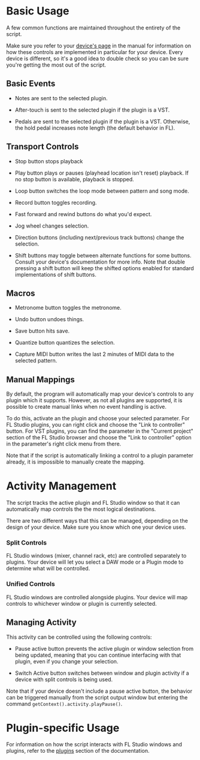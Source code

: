 
# Basic Usage

A few common functions are maintained throughout the entirety of the script.

Make sure you refer to your [device's page](devices/README.md) in the manual
for information on how these controls are implemented in particular for your
device. Every device is different, so it's a good idea to double check so you
can be sure you're getting the most out of the script.

## Basic Events

* Notes are sent to the selected plugin.

* After-touch is sent to the selected plugin if the plugin is a VST.

* Pedals are sent to the selected plugin if the plugin is a VST. Otherwise,
  the hold pedal increases note length (the default behavior in FL).

## Transport Controls

* Stop button stops playback

* Play button plays or pauses (playhead location isn't reset) playback.
  If no stop button is available, playback is stopped.

* Loop button switches the loop mode between pattern and song mode.

* Record button toggles recording.

* Fast forward and rewind buttons do what you'd expect.

* Jog wheel changes selection.

* Direction buttons (including next/previous track buttons) change the
  selection.

* Shift buttons may toggle between alternate functions for some buttons.
  Consult your device's documentation for more info. Note that double pressing
  a shift button will keep the shifted options enabled for standard
  implementations of shift buttons.

## Macros

* Metronome button toggles the metronome.

* Undo button undoes things.

* Save button hits save.

* Quantize button quantizes the selection.

* Capture MIDI button writes the last 2 minutes of MIDI data to the selected
  pattern.

## Manual Mappings

By default, the program will automatically map your device's controls to any
plugin which it supports. However, as not all plugins are supported, it is
possible to create manual links when no event handling is active.

To do this, activate an the plugin and choose your selected parameter.
For FL Studio plugins, you can right click and choose the "Link to controller"
button. For VST plugins, you can find the parameter in the "Current project"
section of the FL Studio browser and choose the "Link to controller" option in
the parameter's right click menu from there.

Note that if the script is automatically linking a control to a plugin
parameter already, it is impossible to manually create the mapping.

# Activity Management

The script tracks the active plugin and FL Studio window so that it can
automatically map controls the the most logical destinations.

There are two different ways that this can be managed, depending on the design
of your device. Make sure you know which one your device uses.

### Split Controls

FL Studio windows (mixer, channel rack, etc) are controlled separately to
plugins. Your device will let you select a DAW mode or a Plugin mode to
determine what will be controlled.

### Unified Controls

FL Studio windows are controlled alongside plugins. Your device will map
controls to whichever window or plugin is currently selected.

## Managing Activity

This activity can be controlled using the following controls:

* Pause active button prevents the active plugin or window selection from being
  updated, meaning that you can continue interfacing with that plugin, even if
  you change your selection.

* Switch Active button switches between window and plugin activity if a device
  with split controls is being used.

Note that if your device doesn't include a pause active button, the behavior
can be triggered manually from the script output window but entering the
command `getContext().activity.playPause()`.

# Plugin-specific Usage

For information on how the script interacts with FL Studio windows and
plugins, refer to the [plugins](plugins/README.md) section of the
documentation.
